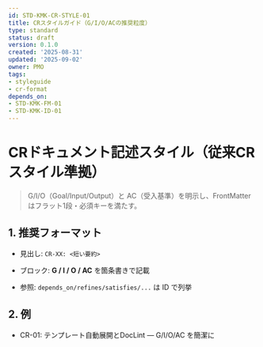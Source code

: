 ```yaml
---
id: STD-KMK-CR-STYLE-01
title: CRスタイルガイド（G/I/O/ACの推奨粒度）
type: standard
status: draft
version: 0.1.0
created: '2025-08-31'
updated: '2025-09-02'
owner: PMO
tags:
- styleguide
- cr-format
depends_on:
- STD-KMK-FM-01
- STD-KMK-ID-01
---
```


# CRドキュメント記述スタイル（従来CRスタイル準拠）



> G/I/O（Goal/Input/Output）と AC（受入基準）を明示し、FrontMatterはフラット1段・必須キーを満たす。

## 1. 推奨フォーマット

- 見出し: `CR-XX: <短い要約>`

- ブロック: **G / I / O / AC** を箇条書きで記載

- 参照: `depends_on/refines/satisfies/...` は ID で列挙

## 2. 例

- CR-01: テンプレート自動展開とDocLint — G/I/O/AC を簡潔に